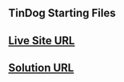 ## TinDog Starting Files
## [Live Site URL](https://harshitsoni2000.github.io/tINdOG/)
## [Solution URL](https://github.com/Harshitsoni2000/tINdOG)
